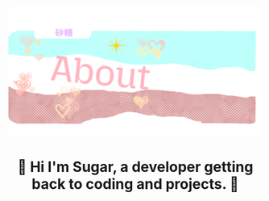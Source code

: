 ![Image for about me, in markdown, not finished.](sugar_milk.png)

<h1 align="center">🍰 Hi I'm Sugar, a developer getting back to coding and projects. 🍰</h1>
